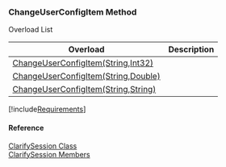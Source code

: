 ﻿### ChangeUserConfigItem Method

Overload List

| Overload | Description |
| --- | --- |
| [ChangeUserConfigItem(String,Int32)](fcSDK~FChoice.Foundation.Clarify.ClarifySession~ChangeUserConfigItem(String,Int32).md) |   |
| [ChangeUserConfigItem(String,Double)](fcSDK~FChoice.Foundation.Clarify.ClarifySession~ChangeUserConfigItem(String,Double).md) |   |
| [ChangeUserConfigItem(String,String)](fcSDK~FChoice.Foundation.Clarify.ClarifySession~ChangeUserConfigItem(String,String).md) |   |

[!include[Requirements](../partials/requirements.md)]



#### Reference

[ClarifySession Class](fcSDK~FChoice.Foundation.Clarify.ClarifySession.md)  
[ClarifySession Members](fcSDK~FChoice.Foundation.Clarify.ClarifySession_members.md)
